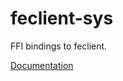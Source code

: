 # feclient-sys #
FFI bindings to feclient.

[Documentation](https://retep998.github.io/doc/feclient-sys/)
